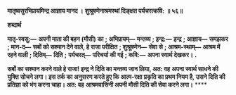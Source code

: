 **मातृष्वसुरभिप्रायमिन्द्र आज्ञाय मानद ।** **शुश्रूषणेनाश्रमस्थां दिङ्क्षत पर्यचरत्कवि: ॥ ५६॥** 

**शब्दार्थ** 

**मातृ-स्वसु:—** **अपनी माता की बहन (मौसी) का** **; अभिप्रायम्—** **मन्तव्य** **; इन्द्र:—** **इन्द्र** **; आज्ञाय—** **समझकर** **; मान-द—** **सबों को सश्मान देने वाले, हे राजा परीक्षित** **; शुश्रूषणेन—** **सेवा से** **; आश्रम-स्थाम्—** **आश्रम में रहने वाली** **; दितिम्—** **दिति** **;** **पर्यचरत्—** **परिचर्या की गई** **; कवि:—** **अपना स्वार्थ देखकर।** **.** 

**सबों का सश्मान करने वाले हे राजा! इन्द्र ने दिति का मन्तव्य जान लिया, अत: वह** **अपना स्वार्थ साधने की युक्ति सोचने लगा। इस तर्क का अनुसरण करते हुए कि आत्म-रक्षा** **प्रकृति का प्रथम नियम है, उसने दिति की प्रतिज्ञा को भंग करना चाहा। अत: वह** **आश्रमवासिनी अपनी मौसी दिति की सेवा करने लगा।** **** 